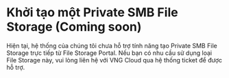 # Khởi tạo một Private SMB File Storage (Coming soon)

Hiện tại, hệ thống của chúng tôi chưa hỗ trợ tính năng tạo Private SMB File Storage trực tiếp từ File Storage Portal. Nếu bạn có nhu cầu sử dụng loại File Storage này, vui lòng liên hệ với VNG Cloud qua hệ thống ticket để được hỗ trợ.
